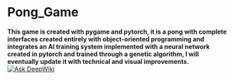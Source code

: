 # Pong_Game
**This game is created with pygame and pytorch, it is a pong with complete interfaces created entirely with object-oriented programming and integrates an AI training system implemented with a neural network created in pytorch and trained through a genetic algorithm, I will eventually update it with technical and visual improvements.**
[![Ask DeepWiki](https://deepwiki.com/badge.svg)](https://deepwiki.com/Drakonosinc/Pong_Game)